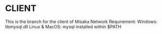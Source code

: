 # CLIENT
This is the branch for the client of Misaka Network
Requirement:
Windows: libmysql.dll
Linux & MacOS: mysql installed within $PATH
